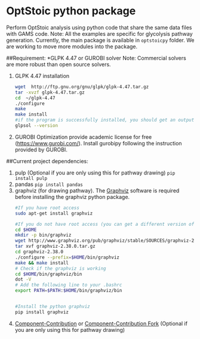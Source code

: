 OptStoic python package
========================
Perform OptStoic analysis using python code that share the same data files with GAMS code. 
Note: All the examples are specific for glycolysis pathway generation. 
Currently, the main package is available in `optstoicpy` folder. We are working to move more modules into the package. 


##Requirement:
*GLPK 4.47 or GUROBI solver
Note: Commercial solvers are more robust than open source solvers. 

1. GLPK 4.47 installation
    ```bash
    wget  http://ftp.gnu.org/gnu/glpk/glpk-4.47.tar.gz
    tar -xvzf glpk-4.47.tar.gz
    cd  ~/glpk-4.47
    ./configure
    make
    make install
    #if the program is successfully installed, you should get an output by typing
    glpsol --version
    ```

2. GUROBI Optimization provide academic license for free (https://www.gurobi.com/). Install gurobipy following the instruction provided by GUROBI. 


##Current project dependencies:
1. pulp (Optional if you are only using this for pathway drawing)
```pip install pulp```
2. pandas
```pip install pandas```
3. graphviz (for drawing pathway). The [Graphviz](http://www.graphviz.org/Download..php) software is required before installing the graphviz python package. 
    ```bash
    #If you have root access
    sudo apt-get install graphviz

    #If you do not have root access (you can get a different version of graphviz from their website http://www.graphviz.org/Download_source.php)
    cd $HOME
    mkdir -p bin/graphviz
    wget http://www.graphviz.org/pub/graphviz/stable/SOURCES/graphviz-2.38.0.tar.gz
    tar xvf graphviz-2.38.0.tar.gz
    cd graphviz-2.38.0
    ./configure --prefix=$HOME/bin/graphviz
    make && make install
    # Check if the graphviz is working
    cd $HOME/bin/graphviz/bin
    dot -V
    # Add the following line to your .bashrc
    export PATH=$PATH:$HOME/bin/graphviz/bin


    #Install the python graphviz
    pip install graphviz
    ```
4. [Component-Contribution](https://github.com/eladnoor/component-contribution) or [Component-Contribution Fork](https://github.com/maranasgroup/component-contribution) (Optional if you are only using this for pathway drawing)
